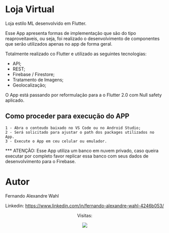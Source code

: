 # Loja Virtual

Loja estilo ML desenvolvido em Flutter.

 Esse App apresenta formas de implementação que são do tipo reaproveitaveis, ou seja, foi realizado o desenvolvimento de componentes que serão utilizados apenas no app de forma geral.
 
 Totalmente realizado co Flutter e utilizado as seguintes tecnologias:
  * API;
  * REST;
  * Firebase / Firestore;
  * Tratamento de Imagens;
  * Geolocalização;
  
  O App está passando por reformulação para a o Flutter 2.0 com Null safety aplicado.
		
## Como proceder para execução do APP

	1 - Abra o conteudo baixado no VS Code ou no Android Studio;
	2 - Será solicitado para ajustar o path dos packages utilizados no App.
	3 - Execute o App em ceu celular ou emulador.
	
*** ATENÇÃO: Esse App utiliza um banco em nuvem privado, caso queira executar por completo favor replicar essa banco com seus dados de desenvolvimento para o Firebase.

# Autor

Fernando Alexandre Wahl

Linkedin: https://www.linkedin.com/in/fernando-alexandre-wahl-4246b053/


<p align="center"> Visitas: </p>
<p align="center">   <img alingn="center" src="https://profile-counter.glitch.me/wahlfernando/count.svg" /></p>
